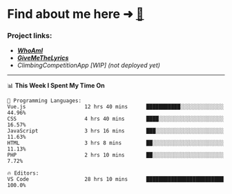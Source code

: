 # Find about me here ➜ [🧑](https://pauabella.dev)

### Project links:
- ***[WhoAmI](https://pauabella.dev)***
- ***[GiveMeTheLyrics](https://pauabella.dev/GiveMeTheLyrics)***
- *ClimbingCompetitionApp [WIP] (not deployed yet)*

---
<!--START_SECTION:waka-->
📊 **This Week I Spent My Time On** 

```text
💬 Programming Languages: 
Vue.js                   12 hrs 40 mins      ███████████░░░░░░░░░░░░░░   44.96% 
CSS                      4 hrs 40 mins       ████░░░░░░░░░░░░░░░░░░░░░   16.57% 
JavaScript               3 hrs 16 mins       ███░░░░░░░░░░░░░░░░░░░░░░   11.63% 
HTML                     3 hrs 8 mins        ██░░░░░░░░░░░░░░░░░░░░░░░   11.13% 
PHP                      2 hrs 10 mins       ██░░░░░░░░░░░░░░░░░░░░░░░   7.72%

🔥 Editors: 
VS Code                  28 hrs 10 mins      █████████████████████████   100.0%

```


<!--END_SECTION:waka-->